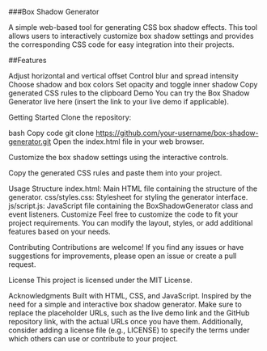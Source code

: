 
###Box Shadow Generator

A simple web-based tool for generating CSS box shadow effects. This tool allows users to interactively customize box shadow settings and provides the corresponding CSS code for easy integration into their projects.

##Features

Adjust horizontal and vertical offset
Control blur and spread intensity
Choose shadow and box colors
Set opacity and toggle inner shadow
Copy generated CSS rules to the clipboard
Demo
You can try the Box Shadow Generator live here (insert the link to your live demo if applicable).

Getting Started
Clone the repository:

bash
Copy code
git clone https://github.com/your-username/box-shadow-generator.git
Open the index.html file in your web browser.

Customize the box shadow settings using the interactive controls.

Copy the generated CSS rules and paste them into your project.

Usage
Structure
index.html: Main HTML file containing the structure of the generator.
css/styles.css: Stylesheet for styling the generator interface.
js/script.js: JavaScript file containing the BoxShadowGenerator class and event listeners.
Customize
Feel free to customize the code to fit your project requirements. You can modify the layout, styles, or add additional features based on your needs.

Contributing
Contributions are welcome! If you find any issues or have suggestions for improvements, please open an issue or create a pull request.

License
This project is licensed under the MIT License.

Acknowledgments
Built with HTML, CSS, and JavaScript.
Inspired by the need for a simple and interactive box shadow generator.
Make sure to replace the placeholder URLs, such as the live demo link and the GitHub repository link, with the actual URLs once you have them. Additionally, consider adding a license file (e.g., LICENSE) to specify the terms under which others can use or contribute to your project.
